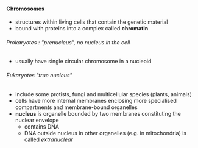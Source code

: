 #### Chromosomes
- structures within living cells that contain the genetic material 
- bound with proteins into a complex called **chromatin** 

###### Prokaryotes : "prenucleus", no nucleus in the cell 
- usually have single circular chromosome in a nucleoid
###### Eukaryotes "true nucleus" 
- include some protists, fungi and multicellular species (plants, animals)
- cells have more internal membranes enclosing more specialised compartments and membrane-bound organelles
- **nucleus** is organelle bounded by two membranes constituting the nuclear envelope
	- contains DNA
	- DNA outside nucleus in other organelles (e.g. in mitochondria) is called *extranuclear* 